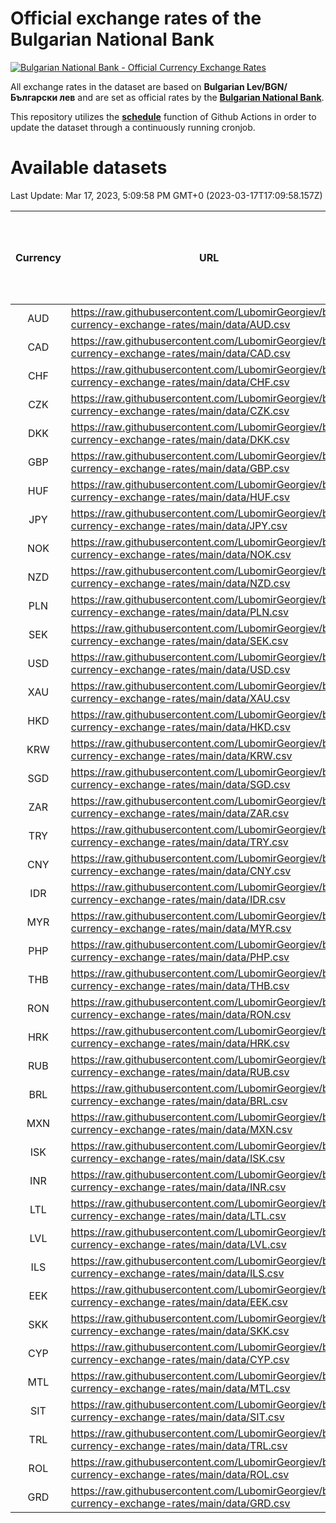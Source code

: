 # Official exchange rates of the Bulgarian National Bank

[![Bulgarian National Bank - Official Currency Exchange Rates](https://github.com/LubomirGeorgiev/bnb-currency-exchange-rates/actions/workflows/update-rates.yml/badge.svg?branch=main)](https://github.com/LubomirGeorgiev/bnb-currency-exchange-rates/actions/workflows/update-rates.yml)

All exchange rates in the dataset are based on **Bulgarian Lev/BGN/Български лев** and are set as official rates by the [**Bulgarian National Bank**](https://www.bnb.bg/Statistics/StExternalSector/StExchangeRates/StERForeignCurrencies/index.htm?toLang=_EN).

This repository utilizes the [**schedule**](https://docs.github.com/en/actions/reference/events-that-trigger-workflows) function of Github Actions in order to update the dataset through a continuously running cronjob.

# Available datasets

<!-- START LINKS (DO NOT EVER FU*ING DELETE THIS COMMENT FOR THE LOVE OF YOUR LIFE!!! IF YOU ARE CURIOS HOW IT WORKS, YOU CAN HAVE A LOOK AT ./src/updateReadme.ts) -->

Last Update: Mar 17, 2023, 5:09:58 PM GMT+0 (2023-03-17T17:09:58.157Z)

| Currency | URL                                                                                             | Number of records | Number of missing days that were filled in |
| :------: | ----------------------------------------------------------------------------------------------- | :---------------: | :----------------------------------------: |
|   AUD    | https://raw.githubusercontent.com/LubomirGeorgiev/bnb-currency-exchange-rates/main/data/AUD.csv |       8436        |                    2604                    |
|   CAD    | https://raw.githubusercontent.com/LubomirGeorgiev/bnb-currency-exchange-rates/main/data/CAD.csv |       8436        |                    2604                    |
|   CHF    | https://raw.githubusercontent.com/LubomirGeorgiev/bnb-currency-exchange-rates/main/data/CHF.csv |       8436        |                    2604                    |
|   CZK    | https://raw.githubusercontent.com/LubomirGeorgiev/bnb-currency-exchange-rates/main/data/CZK.csv |       8436        |                    2604                    |
|   DKK    | https://raw.githubusercontent.com/LubomirGeorgiev/bnb-currency-exchange-rates/main/data/DKK.csv |       8436        |                    2604                    |
|   GBP    | https://raw.githubusercontent.com/LubomirGeorgiev/bnb-currency-exchange-rates/main/data/GBP.csv |       8436        |                    2604                    |
|   HUF    | https://raw.githubusercontent.com/LubomirGeorgiev/bnb-currency-exchange-rates/main/data/HUF.csv |       8436        |                    2604                    |
|   JPY    | https://raw.githubusercontent.com/LubomirGeorgiev/bnb-currency-exchange-rates/main/data/JPY.csv |       8436        |                    2604                    |
|   NOK    | https://raw.githubusercontent.com/LubomirGeorgiev/bnb-currency-exchange-rates/main/data/NOK.csv |       8436        |                    2604                    |
|   NZD    | https://raw.githubusercontent.com/LubomirGeorgiev/bnb-currency-exchange-rates/main/data/NZD.csv |       8436        |                    2604                    |
|   PLN    | https://raw.githubusercontent.com/LubomirGeorgiev/bnb-currency-exchange-rates/main/data/PLN.csv |       8436        |                    2604                    |
|   SEK    | https://raw.githubusercontent.com/LubomirGeorgiev/bnb-currency-exchange-rates/main/data/SEK.csv |       8436        |                    2604                    |
|   USD    | https://raw.githubusercontent.com/LubomirGeorgiev/bnb-currency-exchange-rates/main/data/USD.csv |       8436        |                    2604                    |
|   XAU    | https://raw.githubusercontent.com/LubomirGeorgiev/bnb-currency-exchange-rates/main/data/XAU.csv |       8436        |                    2606                    |
|   HKD    | https://raw.githubusercontent.com/LubomirGeorgiev/bnb-currency-exchange-rates/main/data/HKD.csv |       8134        |                    2513                    |
|   KRW    | https://raw.githubusercontent.com/LubomirGeorgiev/bnb-currency-exchange-rates/main/data/KRW.csv |       8134        |                    2513                    |
|   SGD    | https://raw.githubusercontent.com/LubomirGeorgiev/bnb-currency-exchange-rates/main/data/SGD.csv |       8134        |                    2513                    |
|   ZAR    | https://raw.githubusercontent.com/LubomirGeorgiev/bnb-currency-exchange-rates/main/data/ZAR.csv |       8134        |                    2513                    |
|   TRY    | https://raw.githubusercontent.com/LubomirGeorgiev/bnb-currency-exchange-rates/main/data/TRY.csv |       6616        |                    2043                    |
|   CNY    | https://raw.githubusercontent.com/LubomirGeorgiev/bnb-currency-exchange-rates/main/data/CNY.csv |       6496        |                    2007                    |
|   IDR    | https://raw.githubusercontent.com/LubomirGeorgiev/bnb-currency-exchange-rates/main/data/IDR.csv |       6496        |                    2007                    |
|   MYR    | https://raw.githubusercontent.com/LubomirGeorgiev/bnb-currency-exchange-rates/main/data/MYR.csv |       6496        |                    2007                    |
|   PHP    | https://raw.githubusercontent.com/LubomirGeorgiev/bnb-currency-exchange-rates/main/data/PHP.csv |       6496        |                    2007                    |
|   THB    | https://raw.githubusercontent.com/LubomirGeorgiev/bnb-currency-exchange-rates/main/data/THB.csv |       6496        |                    2007                    |
|   RON    | https://raw.githubusercontent.com/LubomirGeorgiev/bnb-currency-exchange-rates/main/data/RON.csv |       6439        |                    1991                    |
|   HRK    | https://raw.githubusercontent.com/LubomirGeorgiev/bnb-currency-exchange-rates/main/data/HRK.csv |       6419        |                    1983                    |
|   RUB    | https://raw.githubusercontent.com/LubomirGeorgiev/bnb-currency-exchange-rates/main/data/RUB.csv |       6115        |                    1886                    |
|   BRL    | https://raw.githubusercontent.com/LubomirGeorgiev/bnb-currency-exchange-rates/main/data/BRL.csv |       5526        |                    1710                    |
|   MXN    | https://raw.githubusercontent.com/LubomirGeorgiev/bnb-currency-exchange-rates/main/data/MXN.csv |       5526        |                    1710                    |
|   ISK    | https://raw.githubusercontent.com/LubomirGeorgiev/bnb-currency-exchange-rates/main/data/ISK.csv |       5442        |                    1688                    |
|   INR    | https://raw.githubusercontent.com/LubomirGeorgiev/bnb-currency-exchange-rates/main/data/INR.csv |       5159        |                    1596                    |
|   LTL    | https://raw.githubusercontent.com/LubomirGeorgiev/bnb-currency-exchange-rates/main/data/LTL.csv |       5151        |                    1580                    |
|   LVL    | https://raw.githubusercontent.com/LubomirGeorgiev/bnb-currency-exchange-rates/main/data/LVL.csv |       4788        |                    1468                    |
|   ILS    | https://raw.githubusercontent.com/LubomirGeorgiev/bnb-currency-exchange-rates/main/data/ILS.csv |       4433        |                    1375                    |
|   EEK    | https://raw.githubusercontent.com/LubomirGeorgiev/bnb-currency-exchange-rates/main/data/EEK.csv |       4000        |                    1226                    |
|   SKK    | https://raw.githubusercontent.com/LubomirGeorgiev/bnb-currency-exchange-rates/main/data/SKK.csv |       2970        |                    912                     |
|   CYP    | https://raw.githubusercontent.com/LubomirGeorgiev/bnb-currency-exchange-rates/main/data/CYP.csv |       2906        |                    890                     |
|   MTL    | https://raw.githubusercontent.com/LubomirGeorgiev/bnb-currency-exchange-rates/main/data/MTL.csv |       2604        |                    799                     |
|   SIT    | https://raw.githubusercontent.com/LubomirGeorgiev/bnb-currency-exchange-rates/main/data/SIT.csv |       2544        |                    780                     |
|   TRL    | https://raw.githubusercontent.com/LubomirGeorgiev/bnb-currency-exchange-rates/main/data/TRL.csv |       1818        |                    559                     |
|   ROL    | https://raw.githubusercontent.com/LubomirGeorgiev/bnb-currency-exchange-rates/main/data/ROL.csv |       1695        |                    522                     |
|   GRD    | https://raw.githubusercontent.com/LubomirGeorgiev/bnb-currency-exchange-rates/main/data/GRD.csv |        359        |                    107                     |

<!-- END LINKS (DO NOT EVER FU*ING DELETE THIS COMMENT FOR THE LOVE OF YOUR LIFE!!! IF YOU ARE CURIOS HOW IT WORKS, YOU CAN HAVE A LOOK AT ./src/updateReadme.ts) -->
